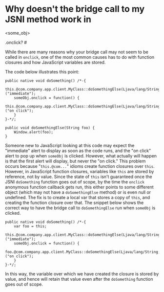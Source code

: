 # Why doesn't the bridge call to my JSNI method work in 

<some\_obj>

.onclick? #

While there are many reasons why your bridge call may not seem to be called in `onclick`, one of the most common causes has to do with function closures and how JavaScript variables are stored.

The code below illustrates this point:

```
public native void doSomething() /*-{
    this.@com.company.app.client.MyClass::doSomethingElse(Ljava/lang/String;)("immediate");
    someObj.onclick = function() {
        this.@com.company.app.client.MyClass::doSomethingElse(Ljava/lang/String;)("on click");
    }
}-*/;

public void doSomethingElse(String foo) {
    Window.alert(foo);
}
```

Someone new to JavaScript looking at this code may expect the "immediate" alert to display as soon as the code runs, and the "on click" alert to pop up when `someObj` is clicked. However, what actually will happen is that the first alert will display, but never the "on click." This problem occurs because "`this.@com...`" idioms create function closures over `this`. However, in JavaScript function closures, variables like `this` are stored by reference, not by value. Since the state of `this` isn't guaranteed once the JSNI `doSomething` function goes out of scope, by the time the `onclick` anonymous function callback gets run, this either points to some different object (which may not have a `doSomethingElse` method) or is even null or undefined. The fix is to create a local var that stores a copy of `this`, and creating the function closure over that. The snippet below shows the correct way to have the bridge call to `doSomethingElse` run when `someObj` is clicked.
```
public native void doSomething() /*-{
    var foo = this;
    this.@com.company.app.client.MyClass::doSomethingElse(Ljava/lang/String;)("immediate");
    someObj.onclick = function() {
        foo.@com.company.app.client.MyClass::doSomethingElse(Ljava/lang/String;)("on click");
    }
}-*/;
```

In this way, the variable over which we have created the closure is stored by value, and hence will retain that value even after the `doSomething` function goes out of scope.